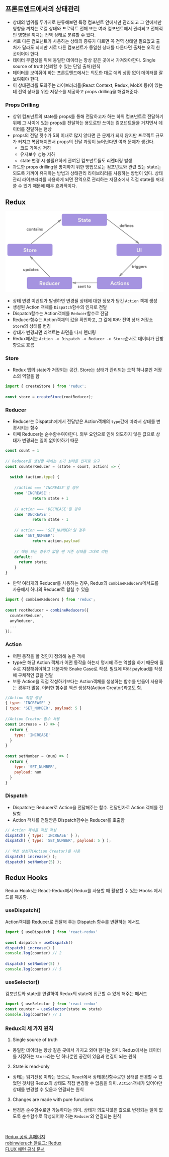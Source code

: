 ## 프론트엔드에서의 상태관리
- 상태의 범위를 두가지로 분류해보면 특정 컴포넌트 안에서만 관리되고 그 안에서만 영향을 끼치는 로컬 상태와 프로덕트 전체 또는 여러 컴포넌트에서 관리되고 전체적인 영향을 끼치는 전역 상태로 분류할 수 있다.
- 서로 다른 컴포넌트가 사용하는 상태의 종류가 다르면 꼭 전역 상태일 필요없고 출처가 달라도 되지만 서로 다른 컴포넌트가 동일한 상태를 다룬다면 출처는 오직 한 곳이어야 한다.
- 데이터 무결성을 위해 동일한 데이터는 항상 같은 곳에서 가져와야한다. Single source of truth(신뢰할 수 있는 단일 출처)원칙
- 데이터를 보여줘야 하는 프론트엔드에서는 의도한 대로 예외 상황 없이 데이터를 잘 보여줘야 한다.
- 이 상태관리를 도와주는 라이브러리들(React Context, Redux, MobX 등)이 있는데 전역 상태를 위한 저장소를 제공하고 props  drilling을 해결해준다.


### Props Drilling
- 상위 컴포넌트의 state를 props를 통해 전달하고자 하는 하위 컴포넌트로 전달하기 위해 그 사이에 있는 props를 전달하는 용도로만 쓰이는 컴포넌트들을 거치면서 데이터를 전달하는 현상
- props의 전달 횟수가 5회 이내로 많지 않다면 큰 문제가 되지 않지만 프로젝트 규모가 커지고 복잡해지면서 props의 전달 과정이 늘어난다면 여러 문제가 생긴다.
  - 코드 가독성 저하
  - 유지보수 성능 저하
  - state 변경 시 불필요하게 관여된 컴포넌트들도 리렌더링 발생
- 과도한 props drilling을 방지하기 위한 방법으로는 컴포넌트와 관련 있는 state는 되도록 가까이 유지하는 방법과 상태관리 라이브러리를 사용하는 방법이 있다. 상태관리 라이브러리를 사용하게 되면 전역으로 관리하는 저장소에서 직접 state를 꺼내쓸 수 있기 때문에 매우 효과적이다.

## Redux
![redux flow](../assets/redux.png)
- 상태 변경 이벤트가 발생하면 변경될 상태에 대한 정보가 담긴 `Action` 객체 생성
- 생성된 Action 객체를 `Dispatch`함수의 인자로 전달
- Dispatch함수는 Action객체를 `Reducer`함수로 전달
- Reducer함수는 Action객체의 값을 확인하고, 그 값에 따라 전역 상태 저장소 `Store`의 상태를 변경
- 상태가 변경되면 리액트는 화면을 다시 렌더링
- Redux에서는 `Action -> Dispatch -> Reducer -> Store`순서로 데이터가 단방향으로 흐름

### Store
- Redux 앱의 state가 저장되는 공간. Store는 상태가 관리되는 오직 하나뿐인 저장소의 역할을 함
```javascript
import { createStore } from 'redux';

const store = createStore(rootReducer);
```
### Reducer
- Reducer는 Dispatch에게서 전달받은 Action객체의 `type`값에 따라서 상태를 변경시키는 함수
- 이때 Reducer는 순수함수여야한다. 외부 요인으로 인해 의도하지 않은 값으로 상태가 변경되는 일이 없어야하기 때문

```javascript
const count = 1

// Reducer를 생성할 때에는 초기 상태를 인자로 요구
const counterReducer = (state = count, action) => {

  switch (action.type) {

    //action === 'INCREASE'일 경우
    case 'INCREASE':
			return state + 1

    // action === 'DECREASE'일 경우
    case 'DECREASE':
			return state - 1

    // action === 'SET_NUMBER'일 경우
    case 'SET_NUMBER':
			return action.payload

    // 해당 되는 경우가 없을 땐 기존 상태를 그대로 리턴
    default:
      return state;
	}
}
```
- 만약 여러개의 Reducer를 사용하는 경우, Redux의 `combineReducers`메서드를 사용해서 하나의 Reducer로 합칠 수 있음
```javascript
import { combineReducers } from 'redux';

const rootReducer = combineReducers({
  counterReducer,
  anyReducer,
  ...
});
```
### Action
- 어떤 동작을 할 것인지 정의해 놓은 객체
- type은 해당 Action 객체가 어떤 동작을 하는지 명시해 주는 역할을 하기 때문에 필수로 지정해줘야하고 대문자와 Snake Case로 작성. 필요에 따라 payload를 작성해 구체적인 값을 전달
- 보통 Action을 직접 작성하기보다는 Action객체를 생성하는 함수를 만들어 사용하는 경우가 많음. 이러한 함수를 액션 생성자(Action Creator)라고도 함.
```javascript
//Action 직접 생성
{ type: 'INCREASE' }
{ type: 'SET_NUMBER', payload: 5 }

//Action Creator 함수 사용
const increase = () => {
  return {
    type: 'INCREASE'
  }
}

const setNumber = (num) => {
  return {
    type: 'SET_NUMBER',
    payload: num
  }
}
```
### Dispatch
- Dispatch는 Reducer로 Action을 전달해주는 함수. 전달인자로 Action 객체를 전달함
- Action 객체를 전달받은 Dispatch함수는 Reducer를 호출함
```javascript
// Action 객체를 직접 작성
dispatch( { type: 'INCREASE' } );
dispatch( { type: 'SET_NUMBER', payload: 5 } );

// 액션 생성자(Action Creator)를 사용
dispatch( increase() );
dispatch( setNumber(5) );
```
## Redux Hooks
Redux Hooks는 React-Redux에서 Redux를 사용할 때 활용할 수 있는 Hooks 메서드를 제공함.
### useDispatch()
Action객체를 Reducer로 전달해 주는 Dispatch 함수를 반환하는 메서드
```javascript
import { useDispatch } from 'react-redux'

const dispatch = useDispatch()
dispatch( increase() )
console.log(counter) // 2

dispatch( setNumber(5) )
console.log(counter) // 5
```
### useSelector()
컴포넌트와 state를 연결하여 Redux의 state에 접근할 수 있게 해주는 메서드
```javascript
import { useSelector } from 'react-redux'
const counter = useSelector(state => state)
console.log(counter) // 1
```

### Redux의 세 가지 원칙
1. Single source of truth
- 동일한 데이터는 항상 같은 곳에서 가지고 와야 한다는 의미. Redux에서는 데이터를 저장하는 `Store`라는 단 하나뿐인 공간이 있음과 연결이 되는 원칙
2. State is read-only
- 상태는 읽기전용 이라는 뜻으로, React에서 상태갱신함수로만 상태를 변경할 수 있었던 것처럼 Redux의 상태도 직접 변경할 수 없음을 의미. `Action`객체가 있어야만 상태를 변경할 수 있음과 연결되는 원칙
3. Changes are made with pure functions
- 변경은 순수함수로만 가능하다는 의미. 상태가 의도치않은 값으로 변경되는 일이 없도록 순수함수로 작성되어야 하는 `Reducer`와 연결되는 원칙

<br>

[Redux 공식 홈페이지](https://redux.js.org/)<br/>
[robinwieruch 블로그: Redux](https://www.robinwieruch.de/react-redux-tutorial/)<br/>
[FLUX 패턴 공식 문서](https://facebookarchive.github.io/flux/docs/in-depth-overview/)


